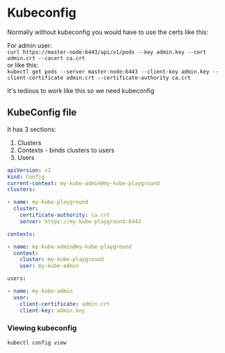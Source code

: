 # Kubeconfig

Normally without kubeconfig you would have to use the certs like this:

For admin user:  
``` curl https://master-node:6443/api/v1/pods --key admin.key --cert admin.crt --cacert ca.crt ```  
or like this:  
``` kubectl get pods --server master-node:6443 --client-key admin.key --client-certificate admin.crt --certificate-authority ca.crt ```  

It's tedious to work like this so we need kubeconfig

## KubeConfig file

It has 3 sections:
1. Clusters
2. Contexts - binds clusters to users
3. Users

```yaml
apiVersion: v1
kind: Config
current-context: my-kube-admin@my-kube-playground
clusters:

- name: my-kube-playground
  cluster:
    certificate-authority: ca.crt
    server: https://my-kube-playground:6443

contexts:

- name: my-kube-admin@my-kube-playground
  context:
    cluster: my-kube-playground
    user: my-kube-admin

users:

- name: my-kube-admin
  user:
    client-certificate: admin.crt
    client-key: admin.key
```

### Viewing kubeconfig
``` kubectl config view ```
